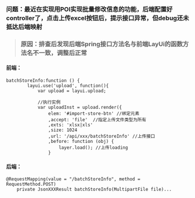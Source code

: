 ### 问题：最近在实现用POI实现批量修改信息的功能，后端配置好controller了，点击上传excel按钮后，提示接口异常，但debug还未抵达后端映射
>### 原因：排查后发现后端Spring接口方法名与前端LayUi的函数方法名不一致，调整后正常
#### 前端：

	batchStoreInfo:function () {
	        layui.use('upload', function(){
	            var upload = layui.upload;
	
	            //执行实例
	            var uploadInst = upload.render({
	                elem: '#import-store-btn' //绑定元素
	                ,accept: 'file'  //指定上传文件类型为所有
	                ,exts: 'xlsx|xls'
	                ,size: 1024
	                ,url: '/api/xxx/batchStoreInfo' //上传接口
	                ,before: function (obj) {
	                    layer.load(); //上传loading
	                }
#### 后端：

	@RequestMapping(value = "/batchStoreInfo", method = RequestMethod.POST)
	    private JsonXXXResult batchStoreInfo(MultipartFile file)...

